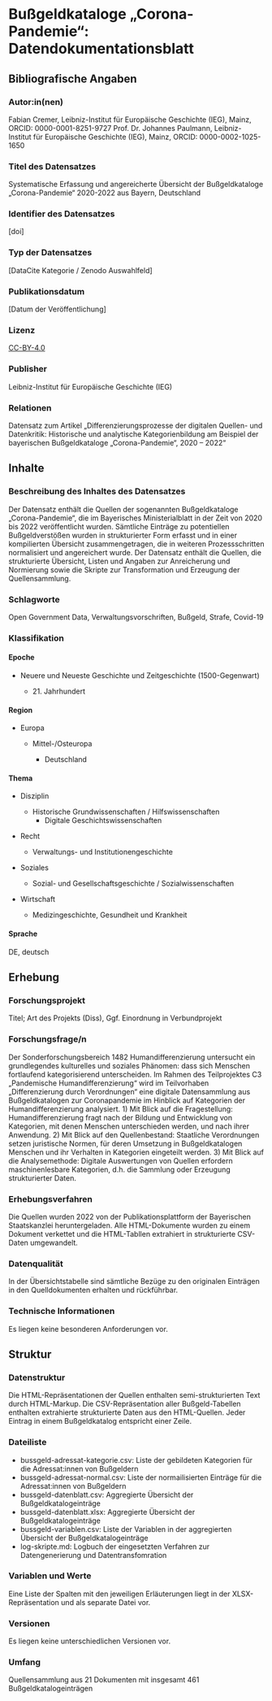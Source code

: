 # Bußgeldkataloge „Corona-Pandemie“: Datendokumentationsblatt

## Bibliografische Angaben

### Autor:in(nen)

Fabian Cremer, Leibniz-Institut für Europäische Geschichte (IEG), Mainz, ORCID: 0000-0001-8251-9727
Prof. Dr. Johannes Paulmann, Leibniz-Institut für Europäische Geschichte (IEG), Mainz, ORCID: 0000-0002-1025-1650

### Titel des Datensatzes
Systematische Erfassung und angereicherte Übersicht der Bußgeldkataloge „Corona-Pandemie“ 2020-2022 aus Bayern, Deutschland

### Identifier des Datensatzes
\[doi]

### Typ der Datensatzes
\[DataCite Kategorie / Zenodo Auswahlfeld]

### Publikationsdatum
\[Datum der Veröffentlichung]

### Lizenz
[CC-BY-4.0](https://creativecommons.org/licenses/by/4.0/)

### Publisher
Leibniz-Institut für Europäische Geschichte (IEG)

### Relationen
Datensatz zum Artikel „Differenzierungsprozesse der digitalen Quellen- und Datenkritik: Historische und analytische Kategorienbildung am Beispiel der bayerischen Bußgeldkataloge „Corona-Pandemie“, 2020 – 2022“

## Inhalte
### Beschreibung des Inhaltes des Datensatzes
Der Datensatz enthält die Quellen der sogenannten Bußgeldkataloge „Corona-Pandemie“, die im Bayerisches Ministerialblatt in der Zeit von 2020 bis 2022 veröffentlicht wurden. Sämtliche Einträge zu potentiellen Bußgeldverstößen wurden in strukturierter Form erfasst und in einer kompilierten Übersicht zusammengetragen, die in weiteren Prozessschritten normalisiert und angereichert wurde. Der Datensatz enthält die Quellen, die strukturierte Übersicht, Listen und Angaben zur Anreicherung und Normierung sowie  die Skripte zur Transformation und Erzeugung der Quellensammlung.

### Schlagworte
Open Government Data, Verwaltungsvorschriften, Bußgeld, Strafe, Covid-19 

### Klassifikation
#### Epoche

* Neuere und Neueste Geschichte und Zeitgeschichte (1500-Gegenwart)

  * 21\. Jahrhundert

#### Region

* Europa

  * Mittel-/Osteuropa

    * Deutschland

#### Thema

* Disziplin
  * Historische Grundwissenschaften / Hilfswissenschaften
    * Digitale Geschichtswissenschaften

* Recht
  * Verwaltungs- und Institutionengeschichte
 
* Soziales
  * Sozial- und Gesellschaftsgeschichte /
    Sozialwissenschaften

* Wirtschaft
  * Medizingeschichte, Gesundheit und Krankheit

#### Sprache

DE, deutsch

## Erhebung

### Forschungsprojekt

Titel; Art des Projekts (Diss), Ggf. Einordnung in Verbundprojekt

### Forschungsfrage/n
Der Sonderforschungsbereich 1482 Humandifferenzierung untersucht ein grundlegendes kulturelles und soziales Phänomen: dass sich Menschen fortlaufend kategorisierend unterscheiden. Im Rahmen des Teilprojektes C3 „Pandemische Humandifferenzierung“ wird im Teilvorhaben „Differenzierung durch Verordnungen“ eine digitale Datensammlung aus Bußgeldkatalogen zur Coronapandemie im Hinblick auf Kategorien der Humandifferenzierung analysiert. 1) Mit Blick auf die Fragestellung: Humandifferenzierung fragt nach der Bildung und Entwicklung von Kategorien, mit denen Menschen unterschieden werden, und nach ihrer Anwendung. 2) Mit Blick auf den Quellenbestand: Staatliche Verordnungen setzen juristische Normen, für deren Umsetzung in Bußgeldkatalogen Menschen und ihr Verhalten in Kategorien eingeteilt werden. 3) Mit Blick auf die Analysemethode: Digitale Auswertungen von Quellen erfordern maschinenlesbare Kategorien, d.h. die Sammlung oder Erzeugung strukturierter Daten.

### Erhebungsverfahren
Die Quellen wurden 2022 von der Publikationsplattform der Bayerischen Staatskanzlei heruntergeladen. Alle HTML-Dokumente wurden zu einem Dokument verkettet und die HTML-Tabllen extrahiert in strukturierte CSV-Daten umgewandelt.

### Datenqualität
In der Übersichtstabelle sind sämtliche Bezüge zu den originalen Einträgen in den Quelldokumenten erhalten und rückführbar.

### Technische Informationen
Es liegen keine besonderen Anforderungen vor.

## Struktur

### Datenstruktur
Die HTML-Repräsentationen der Quellen enthalten semi-strukturierten Text durch HTML-Markup. Die CSV-Repräsentation aller Bußgeld-Tabellen enthalten extrahierte strukturierte Daten aus den HTML-Quellen. Jeder Eintrag in einem Bußgeldkatalog entspricht einer Zeile.

### Dateiliste
- bussgeld-adressat-kategorie.csv: Liste der gebildeten Kategorien für die Adressat:innen von Bußgeldern
- bussgeld-adressat-normal.csv: Liste der normailisierten Einträge für die Adressat:innen von Bußgeldern
- bussgeld-datenblatt.csv: Aggregierte Übersicht der Bußgeldkatalogeinträge
- bussgeld-datenblatt.xlsx: Aggregierte Übersicht der Bußgeldkatalogeinträge
- bussgeld-variablen.csv: Liste der Variablen in der aggregierten Übersicht der Bußgeldkatalogeinträge
- log-skripte.md: Logbuch der eingesetzten Verfahren zur Datengenerierung und Datentransfomration

### Variablen und Werte
Eine Liste der Spalten mit den jeweiligen Erläuterungen liegt in der XLSX-Repräsentation und als separate Datei vor.

### Versionen
Es liegen keine unterschiedlichen Versionen vor.

### Umfang
Quellensammlung aus 21 Dokumenten mit insgesamt 461 Bußgeldkatalogeinträgen
